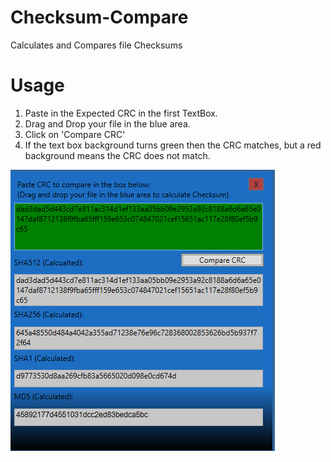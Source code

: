 # Checksum-Compare
Calculates and Compares file Checksums

# Usage
1. Paste in the Expected CRC in the first TextBox.
2. Drag and Drop your file in the blue area.
3. Click on 'Compare CRC'
4. If the text box background turns green then the CRC matches, but a red background means the CRC does not match.

![Screenshot of the program](ss.png "Screenshot of Checksum-Compare")